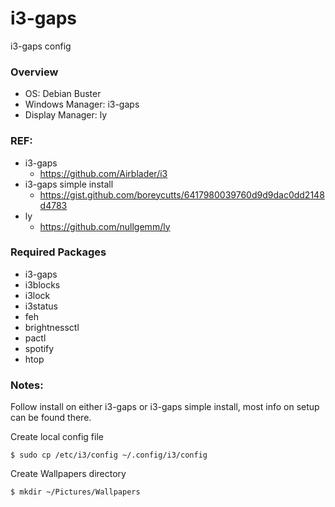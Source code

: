 # i3-gaps
i3-gaps config

### Overview
- OS: Debian Buster
- Windows Manager: i3-gaps
- Display Manager: ly

### REF:
- i3-gaps 
  + https://github.com/Airblader/i3
- i3-gaps simple install 
  + https://gist.github.com/boreycutts/6417980039760d9d9dac0dd2148d4783
- ly 
  + https://github.com/nullgemm/ly

### Required Packages
- i3-gaps
- i3blocks
- i3lock
- i3status
- feh
- brightnessctl
- pactl
- spotify
- htop

### Notes:
Follow install on either i3-gaps or i3-gaps simple install, most info on setup can be found there.

Create local config file
```
$ sudo cp /etc/i3/config ~/.config/i3/config
```
Create Wallpapers directory
```
$ mkdir ~/Pictures/Wallpapers
```


 
